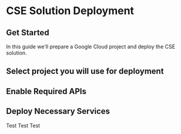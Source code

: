 # CSE Solution Deployment

## Get Started

In this guide we'll prepare a Google Cloud project and deploy the CSE solution.

<walkthrough-tutorial-duration duration="5"></walkthrough-tutorial-duration>

## Select project you will use for deployment

<walkthrough-project-setup billing="true"></walkthrough-project-setup>

<walkthrough-enable-apis apis="bigquery.googleapis.com,workflows.googleapis.com,dfareporting.googleapis.com,displayvideo.googleapis.com"></walkthrough-enable-apis>

<walkthrough-open-cloud-shell-button></walkthrough-open-cloud-shell-button>

## Enable Required APIs

## Deploy Necessary Services
Test Test Test
